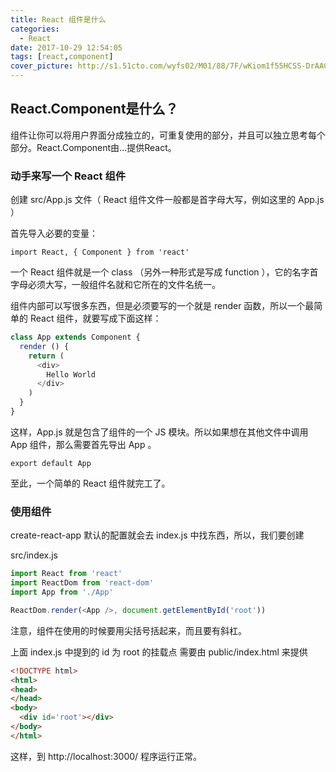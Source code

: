 ```yaml
---
title: React 组件是什么
categories:
  - React
date: 2017-10-29 12:54:05
tags: [react,component]
cover_picture: http://s1.51cto.com/wyfs02/M01/88/7F/wKiom1f55HCSS-DrAACSkyHme8o914.png-wh_651x-s_1436211364.png
---
```

## React.Component是什么？

组件让你可以将用户界面分成独立的，可重复使用的部分，并且可以独立思考每个部分。React.Component由...提供React。

### 动手来写一个 React 组件

创建 src/App.js 文件（ React 组件文件一般都是首字母大写，例如这里的 App.js ）

首先导入必要的变量：
```
import React, { Component } from 'react'
```
一个 React 组件就是一个 class （另外一种形式是写成 function ），它的名字首字母必须大写，一般组件名就和它所在的文件名统一。

组件内部可以写很多东西，但是必须要写的一个就是 render 函数，所以一个最简单的 React 组件，就要写成下面这样：
```js
class App extends Component {
  render () {
    return (
      <div>
        Hello World
      </div>
    )
  }
}
```
这样，App.js 就是包含了组件的一个 JS 模块。所以如果想在其他文件中调用 App 组件，那么需要首先导出 App 。
```
export default App
```
至此，一个简单的 React 组件就完工了。

### 使用组件

create-react-app 默认的配置就会去 index.js 中找东西，所以，我们要创建

src/index.js
```js
import React from 'react'
import ReactDom from 'react-dom'
import App from './App'

ReactDom.render(<App />, document.getElementById('root'))
```
注意，组件在使用的时候要用尖括号括起来，而且要有斜杠。

上面 index.js 中提到的 id 为 root 的挂载点 需要由 public/index.html 来提供
```html
<!DOCTYPE html>
<html>
<head>
</head>
<body>
  <div id='root'></div>
</body>
</html>
```
这样，到 http://localhost:3000/ 程序运行正常。


